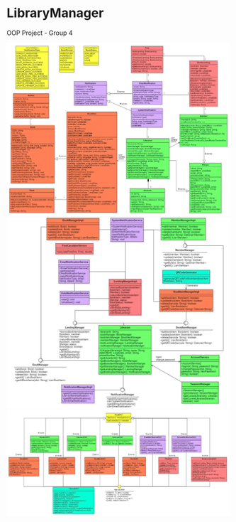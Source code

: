 # LibraryManager
OOP Project - Group 4 


![Image Alt](https://github.com/ducahn2004/LibraryManager/blob/d3a377c8e149350cb1fd57d5957287911a2204dd/UMLOOP1.jpg)
![Image Alt](https://github.com/ducahn2004/LibraryManager/blob/d3a377c8e149350cb1fd57d5957287911a2204dd/UMLOOP2.jpg)
![Image Alt](https://github.com/ducahn2004/LibraryManager/blob/d3a377c8e149350cb1fd57d5957287911a2204dd/UMLOOP3.jpg)
